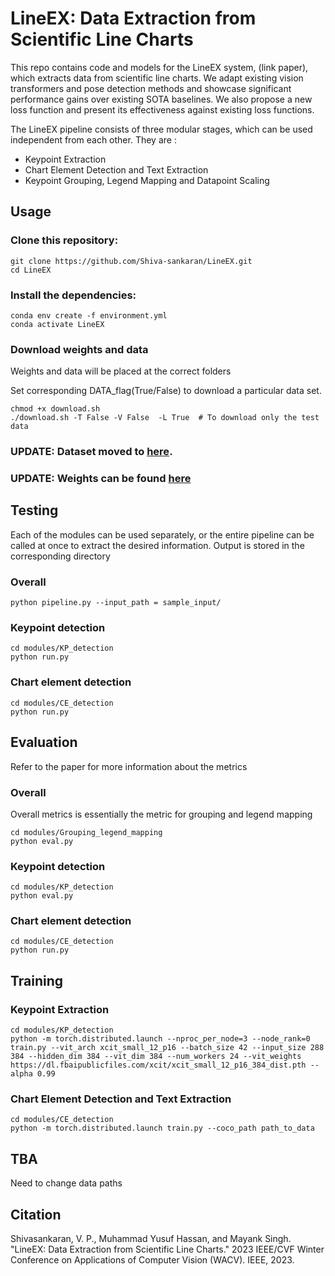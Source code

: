 # LineEX: Data Extraction from Scientific Line Charts

This repo contains code and models for the LineEX system, (link paper), which extracts data from scientific line charts. We adapt existing vision transformers and pose detection methods and showcase significant performance gains over existing SOTA baselines. We also propose a new loss function and present its effectiveness against existing loss functions.

The LineEX pipeline consists of three modular stages, which can be used independent from each other. They are :

* Keypoint Extraction
* Chart Element Detection and Text Extraction
* Keypoint Grouping, Legend Mapping and Datapoint Scaling

## Usage

### Clone this repository:
```
git clone https://github.com/Shiva-sankaran/LineEX.git
cd LineEX
```
### Install the dependencies:

```
conda env create -f environment.yml
conda activate LineEX
```

### Download weights and data
Weights and data will be placed at the correct folders

Set corresponding DATA_flag(True/False) to download a particular data set.

```
chmod +x download.sh
./download.sh -T False -V False  -L True  # To download only the test data 
```

### UPDATE: Dataset moved to [here](https://iitgnacin-my.sharepoint.com/:f:/g/personal/19110020_alumni_iitgn_ac_in/EnX4sNoMnrdAmCVEB55r95EB_h5Xa_uk04zvEPg5ZLLGZw).
### UPDATE: Weights can be found [here](https://drive.google.com/drive/folders/15bKREf2EBORHBZx_xz53eVJzs9e4cZ7Q?usp=sharing)

## Testing
Each of the modules can be used separately, or the entire pipeline can be called at once to extract the desired information. Output is stored in the corresponding directory

### Overall
```
python pipeline.py --input_path = sample_input/
```
### Keypoint detection
```
cd modules/KP_detection
python run.py
```
### Chart element detection
```
cd modules/CE_detection
python run.py
```

## Evaluation
Refer to the paper for more information about the metrics

### Overall

Overall metrics is essentially the metric for grouping and legend mapping
```
cd modules/Grouping_legend_mapping
python eval.py
```
### Keypoint detection
```
cd modules/KP_detection
python eval.py
```
### Chart element detection
```
cd modules/CE_detection
python run.py
```

## Training 



### Keypoint Extraction
```
cd modules/KP_detection
python -m torch.distributed.launch --nproc_per_node=3 --node_rank=0 train.py --vit_arch xcit_small_12_p16 --batch_size 42 --input_size 288 384 --hidden_dim 384 --vit_dim 384 --num_workers 24 --vit_weights https://dl.fbaipublicfiles.com/xcit/xcit_small_12_p16_384_dist.pth --alpha 0.99
```

### Chart Element Detection and Text Extraction
```
cd modules/CE_detection
python -m torch.distributed.launch train.py --coco_path path_to_data

```



## TBA
Need to change data paths

## Citation

Shivasankaran, V. P., Muhammad Yusuf Hassan, and Mayank Singh. "LineEX: Data Extraction from Scientific Line Charts." 2023 IEEE/CVF Winter Conference on Applications of Computer Vision (WACV). IEEE, 2023.
